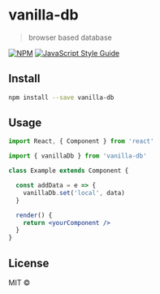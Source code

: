 # vanilla-db

> browser based database

[![NPM](https://img.shields.io/npm/v/vanilla-db.svg)](https://www.npmjs.com/package/vanilla-db) [![JavaScript Style Guide](https://img.shields.io/badge/code_style-standard-brightgreen.svg)](https://standardjs.com)

## Install

```bash
npm install --save vanilla-db
```

## Usage

```jsx
import React, { Component } from 'react'

import { vanillaDb } from 'vanilla-db'

class Example extends Component {

  const addData = e => {
    vanillaDb.set('local', data)
  }

  render() {
    return <yourComponent />
  }
}
```

## License

MIT © [](https://github.com/)
